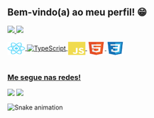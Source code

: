 ## Bem-vindo(a) ao meu perfil! 😁

 <div>
   <a href="https://github.com/jvmantovas">
   <img height="180em" src="https://github-readme-stats.vercel.app/api?username=jvmantovas&show_icons=true&theme=tokyonight&include_all_commits=true&count_private=true"/>
   <img height="180em" src="https://github-readme-stats.vercel.app/api/top-langs/?username=jvmantovas&layout=compact&langs_count=6&theme=dark"/>

</div>
<div style="display: inline_block"><br>
  <img align="center" alt="React" height="30" width="40" src="https://raw.githubusercontent.com/devicons/devicon/1119b9f84c0290e0f0b38982099a2bd027a48bf1/icons/react/react-original.svg">
  <img align="center" alt="TypeScript" height="30" width="40" src="[https://raw.githubusercontent.com/devicons/devicon/master/icons/javascript/javascript-plain.svg](https://github.com/devicons/devicon/blob/master/icons/typescript/typescript-plain.svg)">
  <img align="center" alt="JavaScript" height="30" width="40" src="https://raw.githubusercontent.com/devicons/devicon/master/icons/javascript/javascript-plain.svg">
  <img align="center" alt="HTML" height="30" width="40" src="https://raw.githubusercontent.com/devicons/devicon/master/icons/html5/html5-original.svg">
  <img align="center" alt="CSS" height="30" width="40" src="https://raw.githubusercontent.com/devicons/devicon/master/icons/css3/css3-original.svg">
</div>
 
 <br>
 
  ### Me segue nas redes!
 
<div> 
  <a href="https://www.linkedin.com/in/joaomantovaneli" target="_blank"><img src="https://img.shields.io/badge/-LinkedIn-%230077B5?style=for-the-badge&logo=linkedin&logoColor=white" target="_blank"></a> 
  <a href="https://instagram.com/mantovas.joao" target="_blank"><img src="https://img.shields.io/badge/-Instagram-%23E4405F?style=for-the-badge&logo=instagram&logoColor=white" target="_blank"></a>
  
 ![Snake animation](https://github.com/jvmantovas/jvmantovas/blob/output/github-contribution-grid-snake.svg)

</div>
